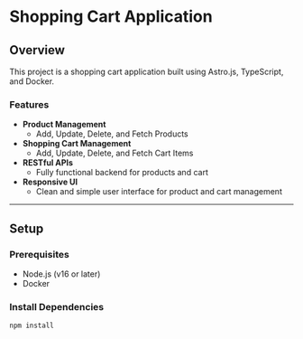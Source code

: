 # Shopping Cart Application

## Overview
This project is a shopping cart application built using Astro.js, TypeScript, and Docker.

### Features
- **Product Management**
  - Add, Update, Delete, and Fetch Products
- **Shopping Cart Management**
  - Add, Update, Delete, and Fetch Cart Items
- **RESTful APIs**
  - Fully functional backend for products and cart
- **Responsive UI**
  - Clean and simple user interface for product and cart management

---

## Setup

### Prerequisites
- Node.js (v16 or later)
- Docker

### Install Dependencies
```bash
npm install
